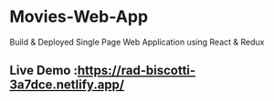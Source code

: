 # Movies-Web-App
Build &amp; Deployed Single Page Web Application using React &amp; Redux <br/>
## Live Demo :https://rad-biscotti-3a7dce.netlify.app/
